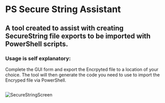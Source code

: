 # PS Secure String Assistant
## A tool created to assist with creating SecureString file exports to be imported with PowerShell scripts. 

### Usage is self explanatory: 
Complete the GUI form and export the Encrpyted file to a location of your choice.
The tool will then generate the code you need to use to import the Encryped file via PowerShell.

##
 
![SecureStringScreen](https://user-images.githubusercontent.com/60485622/124532217-fe72b600-de07-11eb-8c27-3474b7ba630b.png)
